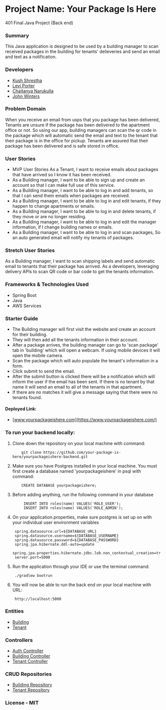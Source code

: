 # Project Name: Your Package Is Here
401 Final Java Project (Back end)

### Summary
This Java application is designed to be used by a building manager to scan received 
packages in the building for tenants' delieveries and send an email and text as a notification.


### Developers
   - [Kush Shrestha](https://github.com/kushshrestha01)
   - [Levi Porter](https://github.com/levibrooke)
   - [Chaitanya Narukulla](https://github.com/chaitanyanarukulla)
   - [John Winters](https://github.com/thatsjustjohn)
   
   
### Problem Domain
When you receive an email from usps that you package has been delivered, Tenants are unsure if the package has been delivered to the apartment office or not. 
So using our app, building managers can scan the qr code in the package which will automatic send the email and text to the tenant that their package is in the office for pickup. Tenants are assured that
their package has been delivered and is safe stored in office.  


### User Stories
- MVP User Stories As a Tenant, I want to receive emails about packages that have arrived so I know it has been received.
- As a Building manager, I want to be able to sign up and create an account so that I can make full use of this service.
- As a Building manager, I want to be able to log in and add tenants, so that I can send them emails when packages are received.
- As a Building manager, I want to be able to log in and edit tenants, if they happen to change apartments or emails.
- As a Building manager, I want to be able to log in and delete tenants, if they move or are no longer residing.
- As a Building manager, I want to be able to log in and edit the manager information, if I change building names or emails.
- As a Building manager, I want to be able to log in and scan packages, So an auto generated email will notify my tenants of packages.


### Stretch User Stories
As a Building manager, I want to scan shipping labels and send automatic email to tenants that their package has arrived.
As a developers, leveraging delivery APIs to scan QR code or bar code to get the tenants information. 


### Frameworks & Technologies Used
   - Spring Boot
   - Java
   - AWS Services 
   
### Starter Guide

- The Building manager will first visit the website and create an account for their building. 
- They will then add all the tenants information in their account.
- After a package arrives, the building manager can go to 'scan package' tab in 'building' which will open a webcam. If using mobile devices it will 
open the mobile camera.
- Scan the package which will auto populate the tenant's information in a form. 
- Click submit to send the email.
- After the submit button is clicked there will be a notification which will inform the user if the email has been sent. If there is no tenant by that name it will send an email to all of the tenants in that apartment. 
- If there are no matches it will give a message saying that there were no tenants found.

#### Deployed Link: 
- [www.yourpackageishere.com](https://www.yourpackageishere.com/)

### To run your backend locally:

1. Clone down the repository on your local machine with command:

           git clone https://github.com/your-package-is-here/yourpackageishere-backend.git

2. Make sure you have Postgres installed in your local machine. You must first create a database named 'yourpackageishere' in psql with command:
            
           CREATE DATABASE yourpackageishere;
           
3. Before adding anything, run the following command in your database
 
            INSERT INTO roles(name) VALUES('ROLE_USER');
            INSERT INTO roles(name) VALUES('ROLE_ADMIN');
           
4. On your application.properties, make sure postgres is set up on with your individual user environment variables

        spring.datasource.url=${DATABASE_URL}
        spring.datasource.username=${DATABASE_USERNAME}
        spring.datasource.password=${DATABASE_PASSWORD}
        spring.jpa.hibernate.ddl-auto=update
        spring.jpa.properties.hibernate.jdbc.lob.non_contextual_creation=true
        server.port=5000

5. Run the application through your IDE or use the terminal command:
        
        ./gradlew bootrun

6. You will now be able to run the back end on your local machine with URL:

        http://localhost:5000

### Entities
- [Building](./src/main/java/com/teamshort/rocks/YourPackageIsHere/model/Building.java)
- [Tenant](./src/main/java/com/teamshort/rocks/YourPackageIsHere/model/Tenant.java)

### Controllers
- [Auth Controller](./src/main/java/com/teamshort/rocks/YourPackageIsHere/controller/AuthController.java)
- [Building Controller](./src/main/java/com/teamshort/rocks/YourPackageIsHere/controller/BuildingController.java)
- [Tenant Controller](./src/main/java/com/teamshort/rocks/YourPackageIsHere/controller/TenantController.java)

### CRUD Repositories
- [Building Repository](./src/main/java/com/teamshort/rocks/YourPackageIsHere/repository/BuildingRepository.java)
- [Tenant Repository](./src/main/java/com/teamshort/rocks/YourPackageIsHere/repository/TenantRepository.java)

### License - MIT


